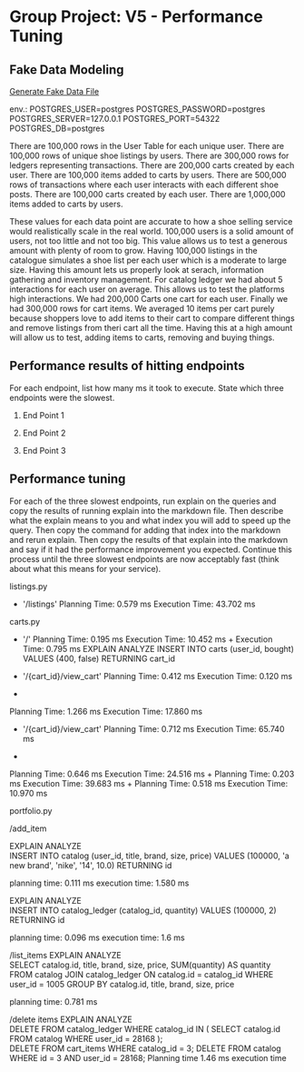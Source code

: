 # Group Project: V5 - Performance Tuning

## Fake Data Modeling
[Generate Fake Data File](https://github.com/yarecryb/ecommerce_shoes/blob/main/generate_fake_data.py)

env.:
POSTGRES_USER=postgres
POSTGRES_PASSWORD=postgres
POSTGRES_SERVER=127.0.0.1
POSTGRES_PORT=54322
POSTGRES_DB=postgres

There are 100,000 rows in the User Table for each unique user.
There are 100,000 rows of unique shoe listings by users.
There are 300,000 rows for ledgers representing transactions.
There are 200,000 carts created by each user.
There are 100,000 items added to carts by users.
There are 500,000 rows of transactions where each user interacts with each different shoe posts.
There are 100,000 carts created by each user.
There are 1,000,000 items added to carts by users.

These values for each data point are accurate to how a shoe selling service would realistically scale in the real world. 100,000 users is a solid amount of users, not too little and not too big. This value allows us to test a generous amount with plenty of room to grow. Having 100,000 listings in the catalogue simulates a shoe list per each user which is a moderate to large size. Having this amount lets us properly look at serach, information gathering and inventory management. For catalog ledger we had about 5 interactions for each user on average. This allows us to test the platforms high interactions. We had 200,000 Carts one cart for each user. Finally we had 300,000 rows for cart items. We averaged 10 items per cart purely because shoppers love to add items to their cart to compare different things and remove listings from theri cart all the time. Having this at a high amount will allow us to test, adding items to carts, removing and buying things.


## Performance results of hitting endpoints

For each endpoint, list how many ms it took to execute. State which three endpoints were the slowest.

1. End Point 1

2. End Point 2

3. End Point 3

## Performance tuning

For each of the three slowest endpoints, run explain on the queries and copy the results of running explain into the markdown file. Then describe what the explain means to you and what index you will add to speed up the query. Then copy the command for adding that index into the markdown and rerun explain. Then copy the results of that explain into the markdown and say if it had the performance improvement you expected. Continue this process until the three slowest endpoints are now acceptably fast (think about what this means for your service).

listings.py

- '/listings'
  Planning Time: 0.579 ms
  Execution Time: 43.702 ms

carts.py

-  '/'
  Planning Time: 0.195 ms
  Execution Time: 10.452 ms +
  Execution Time: 0.795 ms 
    EXPLAIN ANALYZE  INSERT INTO carts (user_id, bought)
                    VALUES (400, false) 
                    RETURNING cart_id

- '/{cart_id}/view_cart'
Planning Time: 0.412 ms
Execution Time: 0.120 ms
+ 
Planning Time: 1.266 ms
Execution Time: 17.860 ms

- '/{cart_id}/view_cart'
Planning Time: 0.712 ms
Execution Time: 65.740 ms
+
Planning Time: 0.646 ms
Execution Time: 24.516 ms
+
Planning Time: 0.203 ms
Execution Time: 39.683 ms
+
Planning Time: 0.518 ms
Execution Time: 10.970 ms



portfolio.py

/add_item

EXPLAIN ANALYZE   
INSERT INTO catalog (user_id, title, brand, size, price)
VALUES (100000, 'a new brand', 'nike', '14', 10.0)
RETURNING id

planning time: 0.111 ms
execution time: 1.580 ms

EXPLAIN ANALYZE   
INSERT INTO catalog_ledger (catalog_id, quantity)
VALUES (100000, 2)
RETURNING id

planning time: 0.096 ms
execution time: 1.6 ms

/list_items
EXPLAIN ANALYZE   
SELECT catalog.id, title, brand, size, price, SUM(quantity) AS quantity
FROM catalog
JOIN catalog_ledger ON catalog.id = catalog_id
WHERE user_id = 1005
GROUP BY catalog.id, title, brand, size, price

planning time: 0.781 ms

/delete items
EXPLAIN ANALYZE   
DELETE FROM catalog_ledger WHERE catalog_id IN (
    SELECT catalog.id 
    FROM catalog 
    WHERE user_id = 28168
);       
DELETE FROM cart_items
WHERE catalog_id = 3;
DELETE FROM catalog 
WHERE id = 3 AND user_id = 28168;
Planning time 1.46 ms
execution time 